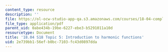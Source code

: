 ```yaml
---
content_type: resource
description: ''
file: https://ol-ocw-studio-app-qa.s3.amazonaws.com/courses/18-04-complex-variables-with-applications-spring-2018/2e739bb156efb0bc7103fc43d0897dda_MIT18_04S18_topic5.pdf
file_type: application/pdf
parent_uid: 0abe434b-19be-6227-ebe3-b5291011a10d
resourcetype: Document
title: '18.04 S18 Topic 5: Introduction to harmonic functions'
uid: 2e739bb1-56ef-b0bc-7103-fc43d0897dda
---
```

